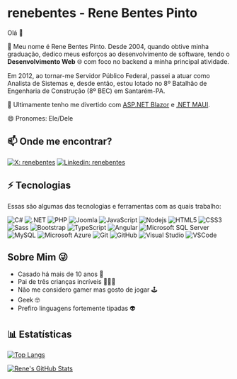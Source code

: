 # renebentes - Rene Bentes Pinto

Olá 👋

🔭 Meu nome é Rene Bentes Pinto. Desde 2004, quando obtive minha graduação, dedico meus esforços ao desenvolvimento de software, tendo o **Desenvolvimento Web** 🌐 com foco no backend a minha principal atividade.

Em 2012, ao tornar-me Servidor Público Federal, passei a atuar como Analista de Sistemas e, desde então, estou lotado no 8º Batalhão de Engenharia de Construção (8º BEC) em Santarém-PA.

🌱 Ultimamente tenho me divertido com [ASP.NET Blazor][blazor] e [.NET MAUI][maui].

[blazor]: https://dotnet.microsoft.com/apps/aspnet/web-apps/blazor
[maui]: https://dotnet.microsoft.com/en-us/apps/maui

😄 Pronomes: Ele/Dele

## 📫 Onde me encontrar?

[![X: renebentes](https://img.shields.io/badge/X-%23000000.svg?style=for-the-badge&logo=X&logoColor=white&link=https://x.com/renebentes)](https://x.com/renebentes)
[![Linkedin: renebentes](https://img.shields.io/badge/-LinkedIn-%230077B5?style=for-the-badge&logo=Linkedin&logoColor=white&link=https://www.linkedin.com/in/renebentes/)](https://www.linkedin.com/in/renebentes/)

## ⚡ Tecnologias

Essas são algumas das tecnologias e ferramentas com as quais trabalho:

![C#](https://img.shields.io/badge/-C%23-239120?style=flat-square&logo=c-sharp)
![.NET](https://img.shields.io/badge/-.Net-5C2D91?style=flat-square&logo=.net)
![PHP](https://img.shields.io/badge/PHP-777BB4?style=flat-square&logo=php&logoColor=white)
![Joomla](https://img.shields.io/badge/-Joomla-5091CD?style=flat-square&logo=joomla&logoColor=white)
![JavaScript](https://img.shields.io/badge/-JavaScript-black?style=flat-square&logo=javascript)
![Nodejs](https://img.shields.io/badge/-Nodejs-339933?style=flat-square&logo=Node.js&logoColor=white)
![HTML5](https://img.shields.io/badge/-HTML5-E34F26?style=flat-square&logo=html5&logoColor=white)
![CSS3](https://img.shields.io/badge/-CSS3-1572B6?style=flat-square&logo=css3)
![Sass](https://img.shields.io/badge/-Sass-CC6699?style=flat-square&logo=sass&logoColor=white)
![Bootstrap](https://img.shields.io/badge/-Bootstrap-563D7C?style=flat-square&logo=bootstrap&logoColor=white)
![TypeScript](https://img.shields.io/badge/-TypeScript-007ACC?style=flat-square&logo=typescript&logoColor=white)
![Angular](https://img.shields.io/badge/-Angular-DD0031?style=flat-square&logo=angular)
![Microsoft SQL Server](https://img.shields.io/badge/-SQL%20Server-CC2927?style=flat-square&logo=microsoft-sql-server&logoColor=white)
![MySQL](https://img.shields.io/badge/-MySQL-4479A1?style=flat-square&logo=mysql&logoColor=white)
![Microsoft Azure](https://img.shields.io/badge/Microsoft%20Azure-0089D6?style=flat-square&logo=microsoft-azure&logoColor=white)
![Git](https://img.shields.io/badge/-Git-black?style=flat-square&logo=git)
![GitHub](https://img.shields.io/badge/-GitHub-181717?style=flat-square&logo=github)
![Visual Studio](https://img.shields.io/badge/-Visual%20Studio-5C2D91?style=flat-square&logo=visual-studio&logoColor=white)
![VSCode](https://img.shields.io/badge/-VSCode-007ACC?style=flat-square&logo=visual-studio-code&logoColor=white)

## Sobre Mim 😜

- Casado há mais de 10 anos 👫
- Pai de três crianças incríveis 👧👦👶
- Não me considero gamer mas gosto de jogar 🕹
- Geek 🤓
- Prefiro linguagens fortemente tipadas 👽

## 📊 Estatísticas

[![Top Langs](https://github-readme-stats.vercel.app/api/top-langs/?username=renebentes&layout=compact&theme=transparent)][profile]

[![Rene's GitHub Stats](https://github-readme-stats.vercel.app/api?username=renebentes&theme=transparent&show_icons=true&include_all_commits=true&count_private=true)][profile]

[profile]: https://github.com/renebentes
